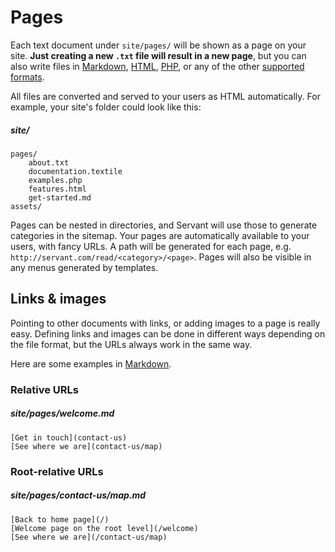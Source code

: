 
# Pages

Each text document under `site/pages/` will be shown as a page on your site. **Just creating a new `.txt` file will result in a new page**, but you can also write files in [Markdown](/docs/template-formats/markdown), [HTML](/docs/template-formats/HTML), [PHP](/docs/template-formats/PHP), or any of the other [supported formats](/docs/template-formats).

All files are converted and served to your users as HTML automatically. For example, your site's folder could look like this:



##### site/
	pages/
		about.txt
		documentation.textile
		examples.php
		features.html
		get-started.md
	assets/

Pages can be nested in directories, and Servant will use those to generate categories in the sitemap. Your pages are automatically available to your users, with fancy URLs. A path will be generated for each page, e.g. `http://servant.com/read/<category>/<page>`. Pages will also be visible in any menus generated by templates.



## Links & images

Pointing to other documents with links, or adding images to a page is really easy. Defining links and images can be done in different ways depending on the file format, but the URLs always work in the same way.

Here are some examples in [Markdown](/docs/template-formats/markdown).

### Relative URLs

##### site/pages/welcome.md
	[Get in touch](contact-us)
	[See where we are](contact-us/map)

### Root-relative URLs

##### site/pages/contact-us/map.md
	[Back to home page](/)
	[Welcome page on the root level](/welcome)
	[See where we are](/contact-us/map)
